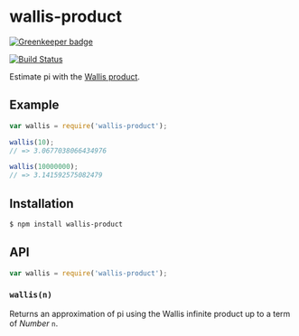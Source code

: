 # wallis-product

[![Greenkeeper badge](https://badges.greenkeeper.io/KenanY/wallis-product.svg)](https://greenkeeper.io/)

[![Build Status][travis-svg]][travis]

Estimate pi with the [Wallis product][wallis].

## Example

``` javascript
var wallis = require('wallis-product');

wallis(10);
// => 3.0677038066434976

wallis(10000000);
// => 3.141592575082479
```

## Installation

``` bash
$ npm install wallis-product
```

## API

``` javascript
var wallis = require('wallis-product');
```

### `wallis(n)`

Returns an approximation of pi using the Wallis infinite product up to a term of
_Number_ `n`.


   [travis]: https://travis-ci.org/KenanY/wallis-product
   [travis-svg]: https://img.shields.io/travis/KenanY/wallis-product.svg
   [wallis]: https://en.wikipedia.org/wiki/Wallis_product